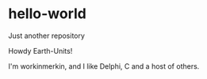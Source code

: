 # hello-world
Just another repository

Howdy Earth-Units!

I'm workinmerkin, and I like Delphi, C and a host of others.
